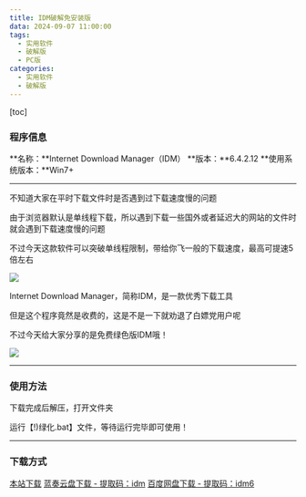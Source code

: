 ```yaml
---
title: IDM破解免安装版
data: 2024-09-07 11:00:00
tags:
  - 实用软件
  - 破解版
  - PC版
categories:
  - 实用软件
  - 破解版
---
```


[toc]

### 程序信息

**名称：**Internet Download Manager（IDM）
**版本：**6.4.2.12
**使用系统版本：**Win7+

---

不知道大家在平时下载文件时是否遇到过下载速度慢的问题

由于浏览器默认是单线程下载，所以遇到下载一些国外或者延迟大的网站的文件时就会遇到下载速度慢的问题

不过今天这款软件可以突破单线程限制，带给你飞一般的下载速度，最高可提速5倍左右

![](https://cdn.jsdelivr.net/gh/Niomaor/hexoimages@main/1725677818000.png)

Internet Download Manager，简称IDM，是一款优秀下载工具

但是这个程序竟然是收费的，这是不是一下就劝退了白嫖党用户呢

不过今天给大家分享的是免费绿色版IDM哦！

![](https://cdn.jsdelivr.net/gh/2x-ercha/twikoo-magic@master/image/bilibili2233/3.png)

---

### 使用方法

下载完成后解压，打开文件夹

运行【!)绿化.bat】文件，等待运行完毕即可使用！

---

### 下载方式

[本站下载](https://hub.tplus.eu.org/Niomaor/dlfiles/raw/master/IDM6.4.2.12+绿色版.rar)
[蓝奏云盘下载 - 提取码：idm](https://wwqd.lanzoul.com/izJML29epk1c)
[百度网盘下载 - 提取码：idm6](https://pan.baidu.com/s/1BRAiYRq_k7DnWSacLgLVdw?pwd=idm6)
